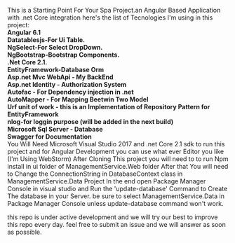 
This is a Starting Point For Your Spa Project.an Angular Based Application with .net Core integration
here's the list of Tecnologies I'm using in this project:<br/>
<b>Angular 6.1 </b><br/>
<b>Datatablesjs-For Ui Table.</b><br/>
<b>NgSelect-For Select DropDown.</b><br/>
<b>NgBootstrap-Bootstrap Components.</b><br/>
<b>.Net Core 2.1.</b><br/>
<b>EntityFramework-Database Orm</b><br/>
<b>Asp.net Mvc WebApi - My BackEnd</b><br/>
<b>Asp.net Identity - Authorization System</b><br/> 
<b>Autofac - For Dependency injection in .net</b><br/>
<b>AutoMapper - For Mapping Beetwin Two Model</b><br/>
<b>Urf unit of work - this is an Implementation of Repository Pattern for EntityFramework</b><br/>
<b>nlog-for loggin purpose (will be added in the next build) </b><br/>
<b>Microsoft Sql Server - Database  </b><br/>
<b>Swagger for Documentation </b><br/>
You Will Need Microsoft Visual Studio 2017 and .net Core 2.1 sdk to run this project 
and for Angular Development you can use what ever Editor you like (I'm Using WebStorm) 
After Cloning This project you will need to to run Npm install in ui folder of ManagementService.Web folder 
After that You will need to Change the ConnectionString in DatabaseContext class in ManagementService.Data Project 
In the end open Package Manager Console in visual studio and Run the 'update-database' Command to Create The database in your Server.
be sure to select ManagementService.Data in Package Manager Console unless update-database command won't work.

</b>
this repo is under active development and we will try our best to improve this repo every day.</b>
feel free to submit an issue and we will answer as soon as possible.

